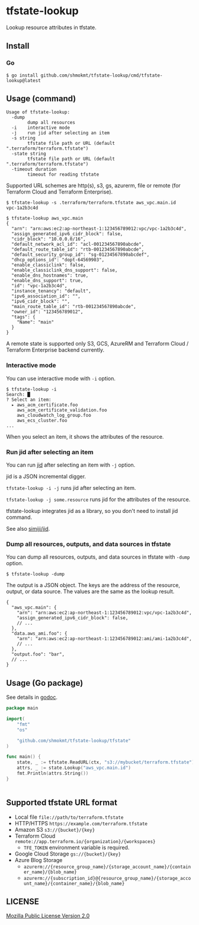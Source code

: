 # tfstate-lookup

Lookup resource attributes in tfstate.

## Install

### Go

```
$ go install github.com/shmokmt/tfstate-lookup/cmd/tfstate-lookup@latest
```

## Usage (command)

```
Usage of tfstate-lookup:
  -dump
        dump all resources
  -i    interactive mode
  -j    run jid after selecting an item
  -s string
        tfstate file path or URL (default ".terraform/terraform.tfstate")
  -state string
        tfstate file path or URL (default ".terraform/terraform.tfstate")
  -timeout duration
        timeout for reading tfstate
```

Supported URL schemes are http(s), s3, gs, azurerm, file or remote (for Terraform Cloud and Terraform Enterprise).

```console
$ tfstate-lookup -s .terraform/terraform.tfstate aws_vpc.main.id
vpc-1a2b3c4d

$ tfstate-lookup aws_vpc.main
{
  "arn": "arn:aws:ec2:ap-northeast-1:123456789012:vpc/vpc-1a2b3c4d",
  "assign_generated_ipv6_cidr_block": false,
  "cidr_block": "10.0.0.0/16",
  "default_network_acl_id": "acl-001234567890abcde",
  "default_route_table_id": "rtb-001234567890abcde",
  "default_security_group_id": "sg-01234567890abcdef",
  "dhcp_options_id": "dopt-64569903",
  "enable_classiclink": false,
  "enable_classiclink_dns_support": false,
  "enable_dns_hostnames": true,
  "enable_dns_support": true,
  "id": "vpc-1a2b3c4d",
  "instance_tenancy": "default",
  "ipv6_association_id": "",
  "ipv6_cidr_block": "",
  "main_route_table_id": "rtb-001234567890abcde",
  "owner_id": "123456789012",
  "tags": {
    "Name": "main"
  }
}
```

A remote state is supported only S3, GCS, AzureRM and Terraform Cloud / Terraform Enterprise backend currently.

### Interactive mode

You can use interactive mode with `-i` option.

```console
$ tfstate-lookup -i
Search: █
? Select an item: 
  ▸ aws_acm_certificate.foo
    aws_acm_certificate_validation.foo
    aws_cloudwatch_log_group.foo
    aws_ecs_cluster.foo
...
```

When you select an item, it shows the attributes of the resource.

### Run jid after selecting an item

You can run [jid](https://github.com/simeji/jid) after selecting an item with `-j` option.

jid is a JSON incremental digger.

`tfstate-lookup -i -j` runs jid after selecting an item.

`tfstate-lookup -j some.resource` runs jid for the attributes of the resource.

tfstate-lookup integrates jid as a library, so you don't need to install jid command.

See also [simiji/jid](https://github.com/simeji/jid).

### Dump all resources, outputs, and data sources in tfstate

You can dump all resources, outputs, and data sources in tfstate with `-dump` option.

```console
$ tfstate-lookup -dump
```

The output is a JSON object. The keys are the address of the resource, output, or data source. The values are the same as the lookup result.

```jsonnet
{
  "aws_vpc.main": {
    "arn": "arn:aws:ec2:ap-northeast-1:123456789012:vpc/vpc-1a2b3c4d",
    "assign_generated_ipv6_cidr_block": false,
    // ...
  },
  "data.aws_ami.foo": {
    "arn": "arn:aws:ec2:ap-northeast-1:123456789012:ami/ami-1a2b3c4d",
    // ...
  },
  "output.foo": "bar",
  // ...
}
```

## Usage (Go package)

See details in [godoc](https://pkg.go.dev/github.com/shmokmt/tfstate-lookup/tfstate).

```go
package main

import(
    "fmt"
    "os"

    "github.com/shmokmt/tfstate-lookup/tfstate"
)

func main() {
    state, _ := tfstate.ReadURL(ctx, "s3://mybucket/terraform.tfstate")
    attrs, _ := state.Lookup("aws_vpc.main.id")
    fmt.Println(attrs.String())
}
```

```go
```

## Supported tfstate URL format

- Local file `file://path/to/terraform.tfstate`
- HTTP/HTTPS `https://example.com/terraform.tfstate`
- Amazon S3 `s3://{bucket}/{key}`
- Terraform Cloud `remote://app.terraform.io/{organization}/{workspaces}`
  - `TFE_TOKEN` environment variable is required.
- Google Cloud Storage `gs://{bucket}/{key}`
- Azure Blog Storage
  - `azurerm://{resource_group_name}/{storage_account_name}/{container_name}/{blob_name}`
  - `azurerm://{subscription_id}@{resource_group_name}/{storage_account_name}/{container_name}/{blob_name}`

## LICENSE

[Mozilla Public License Version 2.0](LICENSE)
